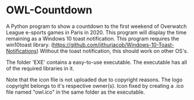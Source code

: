 # OWL-Countdown
A Python program to show a countdown to the first weekend of Overwatch League e-sports games in Paris in 2020. This program will display the time remaining as a Windows 10 toast notification.
This program requires the win10toast library. (https://github.com/jithurjacob/Windows-10-Toast-Notifications)
Without the toast notification, this should work on other OS's.

The folder 'EXE' contains a easy-to-use executable. The executable has all of the required libraries in it.

Note that the icon file is not uploaded due to copyright reasons. The logo copyright belongs to it's respective owner(s).
Icon fixed by creating a .ico file named "owl.ico" in the same folder as the executable.
